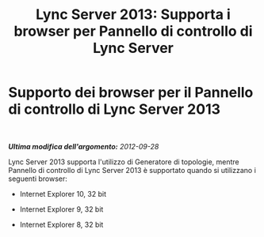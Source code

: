 ﻿---
title: "Lync Server 2013: Supporta i browser per Pannello di controllo di Lync Server"
TOCTitle: Supporto dei browser per il Pannello di controllo di Lync Server
ms:assetid: 716829ec-f00c-4425-9fb6-0c4c4d4006e7
ms:mtpsurl: https://technet.microsoft.com/it-it/library/JJ204993(v=OCS.15)
ms:contentKeyID: 49300944
ms.date: 08/24/2015
mtps_version: v=OCS.15
ms.translationtype: HT
---

# Supporto dei browser per il Pannello di controllo di Lync Server 2013

 

_**Ultima modifica dell'argomento:** 2012-09-28_

Lync Server 2013 supporta l'utilizzo di Generatore di topologie, mentre Pannello di controllo di Lync Server 2013 è supportato quando si utilizzano i seguenti browser:

  - Internet Explorer 10, 32 bit

  - Internet Explorer 9, 32 bit

  - Internet Explorer 8, 32 bit

